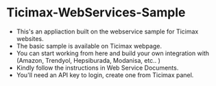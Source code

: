 # Ticimax-WebServices-Sample
- This's an appliaction built on the webservice sample for Ticimax websites.  
- The basic sample is available on Ticimax webpage.
- You can start working from here and build your own integration with (Amazon, Trendyol, Hepsiburada, Modanisa, etc.. )
- Kindly follow the instructions in Web Service Documents.  
- You'll need an API key to login, create one from Ticimax panel.

